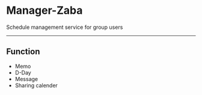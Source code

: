 # Manager-Zaba
Schedule management service for group users

---
## Function
- Memo
- D-Day
- Message
- Sharing calender
